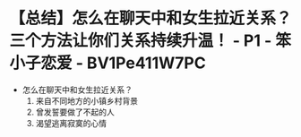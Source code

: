 # 【总结】怎么在聊天中和女生拉近关系？三个方法让你们关系持续升温！ - P1 - 笨小子恋爱 - BV1Pe411W7PC

-   怎么在聊天中和女生拉近关系？
    1.  来自不同地方的小镇乡村背景
    2.  曾发誓要做了不起的人
    3.  渴望逃离寂寞的心情